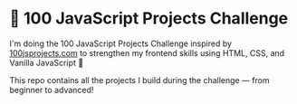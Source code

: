 # 💯 100 JavaScript Projects Challenge

I'm doing the 100 JavaScript Projects Challenge inspired by [100jsprojects.com](https://100jsprojects.com) to strengthen my frontend skills using HTML, CSS, and Vanilla JavaScript 🚀

This repo contains all the projects I build during the challenge — from beginner to advanced!
